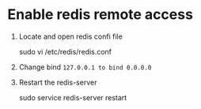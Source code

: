 # Enable redis remote access

1. Locate and open redis confi file

	sudo vi /etc/redis/redis.conf
	
2. Change bind ```127.0.0.1 to bind 0.0.0.0 ```

3. Restart the redis-server
	
	sudo service redis-server restart